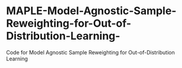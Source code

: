 # MAPLE-Model-Agnostic-Sample-Reweighting-for-Out-of-Distribution-Learning-
Code for Model Agnostic Sample Reweighting for Out-of-Distribution Learning
